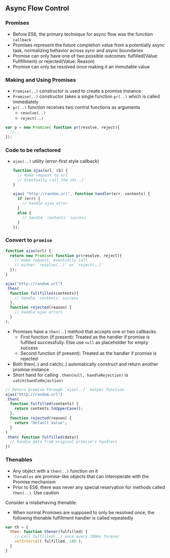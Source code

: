 ## Async Flow Control

### Promises
- Before ES6, the primary technique for async flow was the function `callback`
- Promises represent the future completion value from a potentially async task, normalizing behavior across sync and async boundaries
- Promise can only have one of two possible outcomes: fulfilled(Value: Fullfillment) or rejected(Value: Reason)
- Promise can only be resolved once making it an immutable value

### Making and Using Promises
- `Promise(..)` constructor is used to create a promise instance
- `Promise(..)` constructor takes a single function `pr(..)` which is called immediately
- `pr(..)` function receives two control functions as arguments
  - `resolve(..)`
  - `reject(..)`

```js
var p = new Promise( function pr(resolve, reject){
  //..
});
```

### Code to be refactored

- `ajax(..)` utility (error-first style callback)

  ```js
  function ajax(url, cb) {
    // Make request to url
    // Eventually call the cb(..)
  }

  ajax( "http://random.url", function handler(err, contents) {
    if (err) {
      // handle ajax error
    }
    else {
      // handle `contents` success
    }
  });
  ```

### Convert to `promise`

  ```js
  function ajax(url) {
    return new Promise( function pr(resolve, reject){
      // make request, eventually call
      // either `resolve(..)` or `reject(..)`
    });
  }

  ajax("http://random.url")
  .then(
    function fullfilled(contents){
      // handle `contents` success
    },
    function rejected(reason) {
      // handle ajax errors
    }
  );
  ```

- Promises have a `then(..`) method that accepts one or two callbacks
    - First function (if present): Treated as the handler if promise is fulfilled successfully. Else use `null` as placeholder for empty success
    - Second function (if present): Treated as the handler if promise is rejected
- Both then(..) and catch(..) automatically construct and return another promise instance
- Short hand for calling `.then(null, handleRejection)` is `catch(handleRejection)`
```js
// Return promise through `ajax(..)` helper function
ajax("http://random.url")
.then(
  function fulfilled(contents) {
    return contents.toUpperCase();
  },
  function rejected(reason) {
    return "Default Value";
  }
)
.then( function fulfilled(data){
  // handle data from original promise's handlers
})

```

### Thenables
- Any object with a `then(..)` function on it
- `Thenables` are promise-like objects that can interoperate with the Promise mechanism
- Prior to ES6, there was never any special reservation for methods called `then(..)`. Use caution

Consider a misbehaving thenable:
- When normal Promises are supposed to only be resolved once, the following thenable fulfillment handler is called repeatedly

```js
var th = {
  then: function thener(fulfilled) {
    // call fulfilled(..) once every 100ms forever
    setInterval( fulfilled, 100 );
  }
}
```
